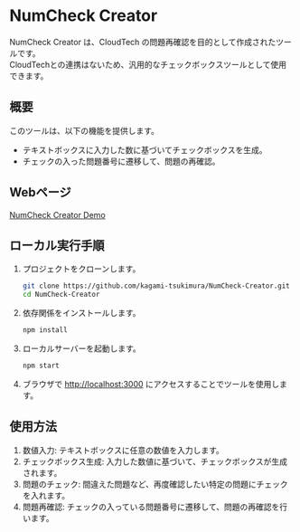 # NumCheck Creator

NumCheck Creator は、CloudTech の問題再確認を目的として作成されたツールです。  
CloudTechとの連携はないため、汎用的なチェックボックスツールとして使用できます。

## 概要

このツールは、以下の機能を提供します。

- テキストボックスに入力した数に基づいてチェックボックスを生成。
- チェックの入った問題番号に遷移して、問題の再確認。

## Webページ

[NumCheck Creator Demo](https://kagami-tsukimura.github.io/NumCheck-Creator/)

## ローカル実行手順

1. プロジェクトをクローンします。

   ```bash
   git clone https://github.com/kagami-tsukimura/NumCheck-Creator.git
   cd NumCheck-Creator
   ```

1. 依存関係をインストールします。

   ```bash
   npm install
   ```

1. ローカルサーバーを起動します。

   ```bash
   npm start
   ```

1. ブラウザで <http://localhost:3000> にアクセスすることでツールを使用します。

## 使用方法

1. 数値入力: テキストボックスに任意の数値を入力します。
1. チェックボックス生成: 入力した数値に基づいて、チェックボックスが生成されます。
1. 問題のチェック: 間違えた問題など、再度確認したい特定の問題にチェックを入れます。
1. 問題再確認: チェックの入っている問題番号に遷移して、問題の再確認を行います。
